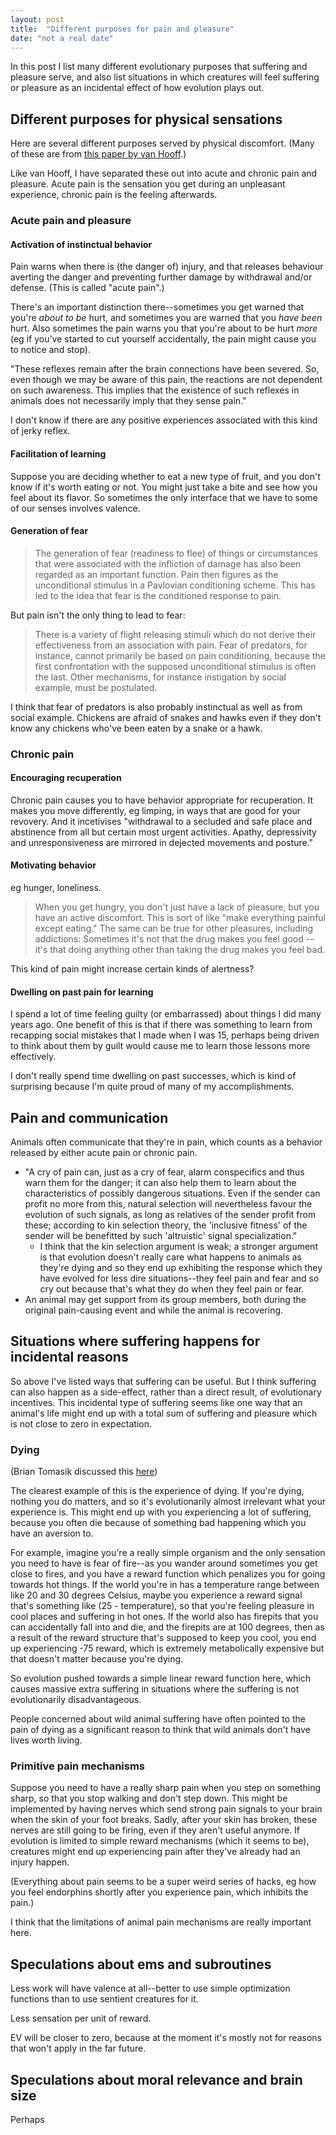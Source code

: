 ```yaml
---
layout: post
title:  "Different purposes for pain and pleasure"
date: "not a real date"
---
```


In this post I list many different evolutionary purposes that suffering and pleasure serve, and also list situations in which creatures will feel suffering or pleasure as an incidental effect of how evolution plays out.

## Different purposes for physical sensations

Here are several different purposes served by physical discomfort. (Many of these are from [this paper by van Hooff](shlegeris.com/papers/ethology-of-pain/).)

Like van Hooff, I have separated these out into acute and chronic pain and pleasure. Acute pain is the sensation you get during an unpleasant experience, chronic pain is the feeling afterwards.

### Acute pain and pleasure

#### Activation of instinctual behavior

Pain warns when there is (the danger of) injury, and that releases behaviour averting the danger and preventing further damage by withdrawal and/or defense. (This is called "acute pain".)

There's an important distinction there--sometimes you get warned that you're *about to be* hurt, and sometimes you are warned that you *have been* hurt. Also sometimes the pain warns you that you're about to be hurt *more* (eg if you've started to cut yourself accidentally, the pain might cause you to notice and stop).

"These reflexes remain after the brain connections have been severed. So, even though we may be aware of this pain, the reactions are not dependent on such awareness. This implies that the existence of such reflexes in animals does not necessarily imply that they sense pain."

I don't know if there are any positive experiences associated with this kind of jerky reflex.

#### Facilitation of learning

Suppose you are deciding whether to eat a new type of fruit, and you don't know if it's worth eating or not. You might just take a bite and see how you feel about its flavor. So sometimes the only interface that we have to some of our senses involves valence.

#### Generation of fear

> The generation of fear (readiness to flee) of things or circumstances that were associated with the infliction of damage has also been regarded as an important function. Pain then figures as the unconditional stimulus in a Pavlovian conditioning scheme. This has led to the idea that fear is the conditioned response to pain.

But pain isn't the only thing to lead to fear:

> There is a variety of flight releasing stimuli which do not derive their effectiveness from an association with pain. Fear of predators, for instance, cannot primarily be based on pain conditioning, because the first confrontation with the supposed unconditional stimulus is often the last. Other mechanisms, for instance instigation by social example, must be postulated.

I think that fear of predators is also probably instinctual as well as from social example. Chickens are afraid of snakes and hawks even if they don't know any chickens who've been eaten by a snake or a hawk.

### Chronic pain

#### Encouraging recuperation

Chronic pain causes you to have behavior appropriate for recuperation. It makes you move differently, eg limping, in ways that are good for your revovery. And it incetivises "withdrawal to a secluded and safe place and abstinence from all but certain most urgent activities. Apathy, depressivity and unresponsiveness are mirrored in dejected movements and posture."

#### Motivating behavior

eg hunger, loneliness.

> When you get hungry, you don't just have a lack of pleasure, but you have an active discomfort. This is sort of like "make everything painful except eating." The same can be true for other pleasures, including addictions: Sometimes it's not that the drug makes you feel good -- it's that doing anything other than taking the drug makes you feel bad.

This kind of pain might increase certain kinds of alertness?

#### Dwelling on past pain for learning

I spend a lot of time feeling guilty (or embarrassed) about things I did many years ago. One benefit of this is that if there was something to learn from recapping social mistakes that I made when I was 15, perhaps being driven to think about them by guilt would cause me to learn those lessons more effectively.

I don't really spend time dwelling on past successes, which is kind of surprising because I'm quite proud of many of my accomplishments.


## Pain and communication

Animals often communicate that they're in pain, which counts as a behavior released by either acute pain or chronic pain.

- "A cry of pain can, just as a cry of fear, alarm conspecifics and thus warn them for the danger; it can also help them to learn about the characteristics of possibly dangerous situations. Even if the sender can profit no more from this, natural selection will nevertheless favour the evolution of such signals, as long as relatives of the sender profit from these; according to kin selection theory, the 'inclusive fitness' of the sender will be benefitted by such 'altruistic' signal specialization."
  - I think that the kin selection argument is weak; a stronger argument is that evolution doesn't really care what happens to animals as they're dying and so they end up exhibiting the response which they have evolved for less dire situations--they feel pain and fear and so cry out because that's what they do when they feel pain or fear.
- An animal may get support from its group members, both during the original pain-causing event and while the animal is recovering.

## Situations where suffering happens for incidental reasons

So above I've listed ways that suffering can be useful. But I think suffering can also happen as a side-effect, rather than a direct result, of evolutionary incentives. This incidental type of suffering seems like one way that an animal's life might end up with a total sum of suffering and pleasure which is not close to zero in expectation.

### Dying

(Brian Tomasik discussed this [here](http://reducing-suffering.org/why-organisms-feel-both-suffering-and-happiness/#Painfulness_of_dying))

The clearest example of this is the experience of dying. If you're dying, nothing you do matters, and so it's evolutionarily almost irrelevant what your experience is. This might end up with you experiencing a lot of suffering, because you often die because of something bad happening which you have an aversion to.

For example, imagine you're a really simple organism and the only sensation you need to have is fear of fire--as you wander around sometimes you get close to fires, and you have a reward function which penalizes you for going towards hot things. If the world you're in has a temperature range between like 20 and 30 degrees Celsius, maybe you experience a reward signal that's something like (25 - temperature), so that you're feeling pleasure in cool places and suffering in hot ones. If the world also has firepits that you can accidentally fall into and die, and the firepits are at 100 degrees, then as a result of the reward structure that's supposed to keep you cool, you end up experiencing -75 reward, which is extremely metabolically expensive but that doesn't matter because you're dying.

So evolution pushed towards a simple linear reward function here, which causes massive extra suffering in situations where the suffering is not evolutionarily disadvantageous.

People concerned about wild animal suffering have often pointed to the pain of dying as a significant reason to think that wild animals don't have lives worth living.

### Primitive pain mechanisms

Suppose you need to have a really sharp pain when you step on something sharp, so that you stop walking and don't step down. This might be implemented by having nerves which send strong pain signals to your brain when the skin of your foot breaks. Sadly, after your skin has broken, these nerves are still going to be firing, even if they aren't useful anymore. If evolution is limited to simple reward mechanisms (which it seems to be), creatures might end up experiencing pain after they've already had an injury happen.

(Everything about pain seems to be a super weird series of hacks, eg how you feel endorphins shortly after you experience pain, which inhibits the pain.)

I think that the limitations of animal pain mechanisms are really important here.

## Speculations about ems and subroutines

Less work will have valence at all--better to use simple optimization functions than to use sentient creatures for it.

Less sensation per unit of reward.

EV will be closer to zero, because at the moment it's mostly not for reasons that won't apply in the far future.

## Speculations about moral relevance and brain size

Perhaps
